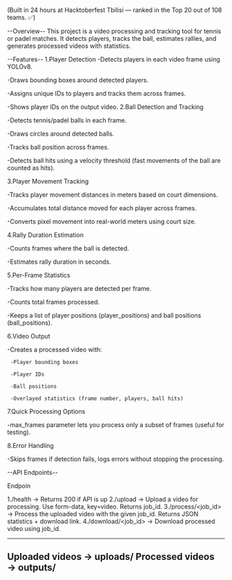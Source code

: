 (Built in 24 hours at Hacktoberfest Tbilisi — ranked in the Top 20 out of 108 teams. ✅)

--Overview--
This project is a video processing and tracking tool for tennis or padel matches. It detects players, tracks the ball, estimates rallies, and generates processed videos with statistics.

--Features--
1.Player Detection
   -Detects players in each video frame using YOLOv8.

   -Draws bounding boxes around detected players.

   -Assigns unique IDs to players and tracks them across frames.

   -Shows player IDs on the output video.
2.Ball Detection and Tracking

   -Detects tennis/padel balls in each frame.

   -Draws circles around detected balls.

   -Tracks ball position across frames.

   -Detects ball hits using a velocity threshold (fast movements of the ball are counted as hits).

3.Player Movement Tracking

   -Tracks player movement distances in meters based on court dimensions.

   -Accumulates total distance moved for each player across frames.

   -Converts pixel movement into real-world meters using court size.

4.Rally Duration Estimation

   -Counts frames where the ball is detected.

   -Estimates rally duration in seconds.

5.Per-Frame Statistics

   -Tracks how many players are detected per frame.

   -Counts total frames processed.

   -Keeps a list of player positions (player_positions) and ball positions (ball_positions).

6.Video Output

   -Creates a processed video with:

     -Player bounding boxes

     -Player IDs

     -Ball positions

     -Overlayed statistics (frame number, players, ball hits)

7.Quick Processing Options

   -max_frames parameter lets you process only a subset of frames (useful for testing).

8.Error Handling

   -Skips frames if detection fails, logs errors without stopping the processing.


--API Endpoints--

Endpoin             

1./health -> Returns 200 if API is up
2./upload -> Upload a video for processing. Use form-data, key=video. Returns job_id.
3./process/<job_id> -> Process the uploaded video with the given job_id. Returns JSON statistics + download link.
4./download/<job_id> -> Download processed video using job_id.

------------------------------
Uploaded videos → uploads/
Processed videos → outputs/
------------------------------
